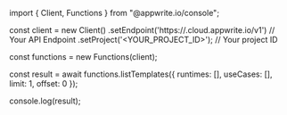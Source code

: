 import { Client, Functions } from "@appwrite.io/console";

const client = new Client()
    .setEndpoint('https://<REGION>.cloud.appwrite.io/v1') // Your API Endpoint
    .setProject('<YOUR_PROJECT_ID>'); // Your project ID

const functions = new Functions(client);

const result = await functions.listTemplates({
    runtimes: [],
    useCases: [],
    limit: 1,
    offset: 0
});

console.log(result);

